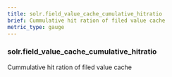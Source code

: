 ```yaml
---
title: solr.field_value_cache_cumulative_hitratio
brief: Cummulative hit ration of filed value cache
metric_type: gauge
---
```

### solr.field_value_cache_cumulative_hitratio

Cummulative hit ration of filed value cache